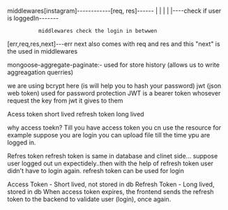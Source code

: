 middlewares[instagram]------------[req, res]------
              |                                   |
              |                                   |
              |----check if user is loggedIn-------

              middlewares check the login in betwwen

[err,req,res,next]---err next also comes with req and res and this "next" is the used in middlewares 

mongoose-aggregate-paginate:- used for store history
(allows us to write aggreagation querries)

<!-- Read about bcrypt and bcryptjs -->
we are using bcrypt here (is will help you to hash your password)
jwt (json web token) used for password protection
JWT is a bearer token whosever request the key from jwt it gives to them


<!-- Access token vs refresh token -->
Acess token short lived
refresh token long lived

why access toekn?
Till you have access token you cn use the resource for example suppose you are login you can upload file till the time ypu are logged in.

Refres token
refresh token is same in database and clinet side...
suppose user logged out un expectidely..then with the help of refresh token user didn't have to login again.  refresh token can be used for login

Access Token - Short lived, not stored in db
Refresh Token - Long lived, stored in db
When access token expires, the frontend sends the refresh token to the backend to validate user (login), once again.




